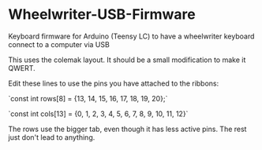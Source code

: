 # Wheelwriter-USB-Firmware
Keyboard firmware for Arduino (Teensy LC) to have a wheelwriter keyboard connect to a computer via USB

This uses the colemak layout. It should be a small modification to make it QWERT.

Edit these lines to use the pins you have attached to the ribbons:
<p>`const int rows[8] = {13, 14, 15, 16, 17, 18, 19, 20};`
<p>`const int cols[13] = {0, 1, 2, 3, 4, 5, 6, 7, 8, 9, 10, 11, 12}`
<p>The rows use the bigger tab, even though it has less active pins. The rest just don't lead to anything.
